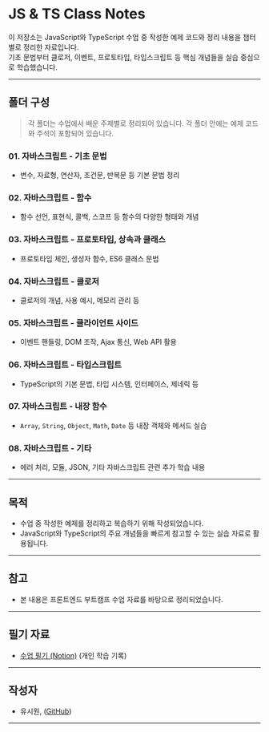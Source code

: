 # JS & TS Class Notes

이 저장소는 JavaScript와 TypeScript 수업 중 작성한 예제 코드와 정리 내용을 챕터별로 정리한 자료입니다.  
기초 문법부터 클로저, 이벤트, 프로토타입, 타입스크립트 등 핵심 개념들을 실습 중심으로 학습했습니다.

---

## 폴더 구성

> 각 폴더는 수업에서 배운 주제별로 정리되어 있습니다. 각 폴더 안에는 예제 코드와 주석이 포함되어 있습니다.

### 01. 자바스크립트 - 기초 문법

- 변수, 자료형, 연산자, 조건문, 반복문 등 기본 문법 정리

### 02. 자바스크립트 - 함수

- 함수 선언, 표현식, 콜백, 스코프 등 함수의 다양한 형태와 개념

### 03. 자바스크립트 - 프로토타입, 상속과 클래스

- 프로토타입 체인, 생성자 함수, ES6 클래스 문법

### 04. 자바스크립트 - 클로저

- 클로저의 개념, 사용 예시, 메모리 관리 등

### 05. 자바스크립트 - 클라이언트 사이드

- 이벤트 핸들링, DOM 조작, Ajax 통신, Web API 활용

### 06. 자바스크립트 - 타입스크립트

- TypeScript의 기본 문법, 타입 시스템, 인터페이스, 제네릭 등

### 07. 자바스크립트 - 내장 함수

- `Array`, `String`, `Object`, `Math`, `Date` 등 내장 객체와 메서드 실습

### 08. 자바스크립트 - 기타

- 에러 처리, 모듈, JSON, 기타 자바스크립트 관련 추가 학습 내용

---

## 목적

- 수업 중 작성한 예제를 정리하고 복습하기 위해 작성되었습니다.
- JavaScript와 TypeScript의 주요 개념들을 빠르게 참고할 수 있는 실습 자료로 활용됩니다.

---

## 참고

- 본 내용은 프론트엔드 부트캠프 수업 자료를 바탕으로 정리되었습니다.

---

## 필기 자료

- [수업 필기 (Notion)](https://slime-fall-1f7.notion.site/178566396b51802d816bfc84abded94d?v=1b2566396b51805cb32d000cb955adf5) (개인 학습 기록)

---

## 작성자

- 유시원, ([GitHub](https://github.com/SiwonYoo))

---

